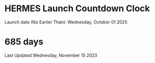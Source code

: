 # HERMES Launch Countdown Clock

Launch date (No Earlier Than): Wednesday, October 01 2025
# 685 days

Last Updated Wednesday, November 15 2023